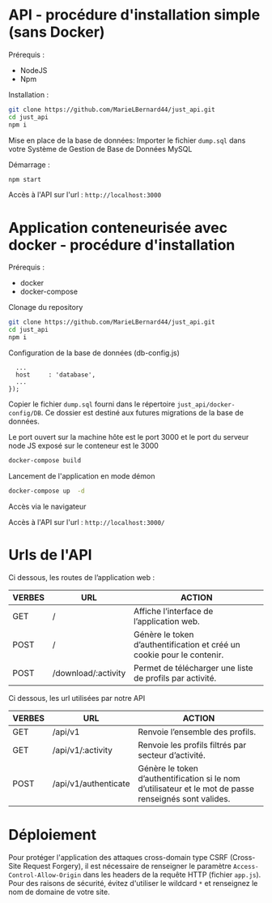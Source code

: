 # API - procédure d'installation simple (sans Docker)

Prérequis :
- NodeJS
- Npm

Installation :

```bash
git clone https://github.com/MarieLBernard44/just_api.git
cd just_api
npm i
```
Mise en place de la base de données:
Importer le fichier ```dump.sql``` dans votre Système de Gestion de Base de Données MySQL

Démarrage :

```bash
npm start
```

Accès à l'API sur l'url : `http://localhost:3000`


# Application conteneurisée avec docker - procédure d'installation

Prérequis :
- docker 
- docker-compose

Clonage du repository 

```bash
git clone https://github.com/MarieLBernard44/just_api.git
cd just_api
npm i
```
Configuration de la base de données (db-config.js)
``` const db  = mysql.createPool({
  ...
  host     : 'database',
  ...
});
```
Copier le fichier ```dump.sql``` fourni dans le répertoire ```just_api/docker-config/DB```.
Ce dossier est destiné aux futures migrations de la base de données.

Le port ouvert sur la machine hôte est le port 3000 et le port du serveur node JS exposé sur le conteneur est le 3000 

```bash
docker-compose build 
```

Lancement de l'application en mode démon 

```bash
docker-compose up  -d 
```

Accès via le navigateur

Accès à l'API sur l'url : ``` http://localhost:3000/ ```

# Urls de l'API

Ci dessous, les routes de l’application web :

| VERBES      | URL                     | ACTION                                                                |
|-------------|-------------------------|-----------------------------------------------------------------------|
| GET         |    /                    | Affiche l’interface de l’application web.                             |
| POST        |    /                    | Génère le token d’authentification et créé un cookie pour le contenir.|
| POST        |    /download/:activity  | Permet de télécharger une liste de profils par activité.              |

Ci dessous, les url utilisées par notre API

| VERBES      | URL                     | ACTION                                                                |
|-------------|-------------------------|-----------------------------------------------------------------------|
| GET         |    /api/v1              | Renvoie l’ensemble des profils.                             |
| GET         |    /api/v1/:activity    | Renvoie les profils filtrés par secteur d’activité.|
| POST        |    /api/v1/authenticate | Génère le token d’authentification si le nom d’utilisateur et le mot de passe renseignés sont valides.              |


# Déploiement

Pour protéger l'application des attaques cross-domain type CSRF (Cross-Site Request Forgery), il est nécessaire de renseigner
le paramètre ```Access-Control-Allow-Origin``` dans les headers de la requête HTTP (fichier ```app.js```). Pour des raisons de sécurité, évitez d'utiliser le wildcard ```*``` et renseignez le nom de domaine de votre site.
